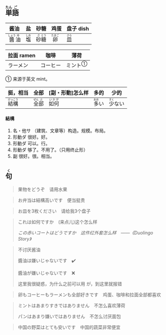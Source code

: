 ## <ruby>単<rt>たん</rt>語<rt>ご</rt></ruby>

| 酱油                                        | 盐                           | 砂糖                                      | 鸡蛋                           | 盘子 dish                    |
| ------------------------------------------- | ---------------------------- | ----------------------------------------- | ------------------------------ | ---------------------------- |
| <ruby>醬<rt>しょう</rt>油<rt>ゆ</rt></ruby> | <ruby>塩<rt>しお</rt></ruby> | <ruby>砂<rt>さ</rt>糖<rt>とう</rt></ruby> | <ruby>卵<rt>たまご</rt></ruby> | <ruby>皿<rt>さら</rt></ruby> |

| 拉面 ramen | 咖啡     | 薄荷                      |
| ---------- | -------- | ------------------------- |
| ラーメン   | コーヒー | <a>ミント</a><sup>①</sup> |

① 来源于英文 mint。

| 挺，相当                                    | 全部                                      | [副・形動]怎么样                 | 多的                           | 少的                             |
| ------------------------------------------- | ----------------------------------------- | -------------------------------- | ------------------------------ | -------------------------------- |
| <ruby>結<rt>けっ</rt>構<rt>こう</rt></ruby> | <ruby>全<rt>ぜん</rt>部<rt>ぶ</rt></ruby> | <ruby>如何<rt>いかが</rt></ruby> | <ruby>多<rt>おお</rt>い</ruby> | <ruby>少<rt>すく</rt>ない</ruby> |

#### 結構

1. 名・他サ （建筑、文章等）构造。规模。布局。
2. 形動ダ 很好。好。
3. 形動ダ 可以。行。
4. 形動ダ 够了。不用了。（只用终止形）
5. 副 很好。很。相当。

## <ruby>句<rt>く</rt></ruby>

> 果物をどうぞ　请用水果
> 

> お弁当は結構高いです　便当挺贵
> 

> お皿を3枚ください　请给我3个盘子
> 

> これは如何ですか　(来点儿)这个怎么样
>
> *この赤いコートはどうですか　这件红外套怎么样　——《Duolingo Story》*

> 不讨厌酱油
> 
> 醬油は嫌いじゃないです　✔️
> 
> 醬油が嫌いじゃないです　❌
> 
> 这里我很疑惑，为什么之前可以用 が，到这里就报错

> 卵もコーヒーもラーメンも全部好きです　鸡蛋、咖啡和拉面全部都喜欢
>

> ミントはあまりすきではありません　不怎么喜欢薄荷
>
> パンはあまり嫌いではありません　不怎么讨厌面包
>

> 中国の野菜はとても安いです　中国的蔬菜非常便宜
>
